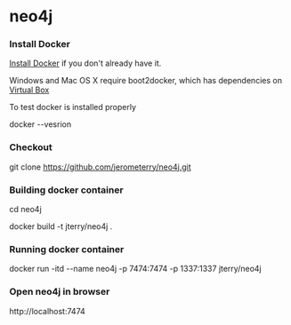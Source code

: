 neo4j
=====

### Install Docker
[Install Docker](https://docs.docker.com/installation/) if you don't already have it. 

Windows and Mac OS X require boot2docker, which has dependencies on [Virtual Box](https://www.virtualbox.org/wiki/Downloads)

To test docker is installed properly

docker --vesrion

### Checkout
git clone https://github.com/jerometerry/neo4j.git

### Building docker container
cd neo4j

docker build -t jterry/neo4j .

### Running docker container
docker run -itd --name neo4j -p 7474:7474 -p 1337:1337 jterry/neo4j

### Open neo4j in browser
http://localhost:7474
